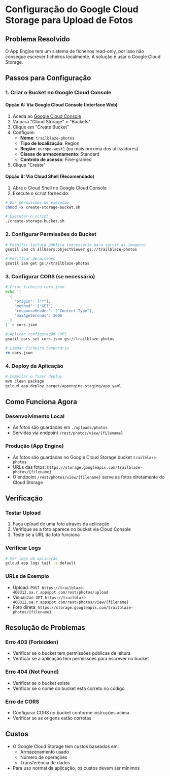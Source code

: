 # Configuração do Google Cloud Storage para Upload de Fotos

## Problema Resolvido
O App Engine tem um sistema de ficheiros read-only, por isso não consegue escrever ficheiros localmente. A solução é usar o Google Cloud Storage.

## Passos para Configuração

### 1. Criar o Bucket no Google Cloud Console

#### Opção A: Via Google Cloud Console (Interface Web)
1. Aceda ao [Google Cloud Console](https://console.cloud.google.com/)
2. Vá para "Cloud Storage" > "Buckets"
3. Clique em "Create Bucket"
4. Configure:
   - **Nome**: `trailblaze-photos`
   - **Tipo de localização**: Region
   - **Região**: `europe-west1` (ou mais próxima dos utilizadores)
   - **Classe de armazenamento**: Standard
   - **Controlo de acesso**: Fine-grained
5. Clique "Create"

#### Opção B: Via Cloud Shell (Recomendado)
1. Abra o Cloud Shell no Google Cloud Console
2. Execute o script fornecido:
```bash
# Dar permissões de execução
chmod +x create-storage-bucket.sh

# Executar o script
./create-storage-bucket.sh
```

### 2. Configurar Permissões do Bucket
```bash
# Permitir leitura pública (necessário para servir as imagens)
gsutil iam ch allUsers:objectViewer gs://trailblaze-photos

# Verificar permissões
gsutil iam get gs://trailblaze-photos
```

### 3. Configurar CORS (se necessário)
```bash
# Criar ficheiro cors.json
echo '[
  {
    "origin": ["*"],
    "method": ["GET"],
    "responseHeader": ["Content-Type"],
    "maxAgeSeconds": 3600
  }
]' > cors.json

# Aplicar configuração CORS
gsutil cors set cors.json gs://trailblaze-photos

# Limpar ficheiro temporário
rm cors.json
```

### 4. Deploy da Aplicação
```bash
# Compilar e fazer deploy
mvn clean package
gcloud app deploy target/appengine-staging/app.yaml
```

## Como Funciona Agora

### Desenvolvimento Local
- As fotos são guardadas em `./uploads/photos`
- Servidas via endpoint `/rest/photos/view/{filename}`

### Produção (App Engine)
- As fotos são guardadas no Google Cloud Storage bucket `trailblaze-photos`
- URLs das fotos: `https://storage.googleapis.com/trailblaze-photos/{filename}`
- O endpoint `/rest/photos/view/{filename}` serve as fotos diretamente do Cloud Storage

## Verificação

### Testar Upload
1. Faça upload de uma foto através da aplicação
2. Verifique se a foto aparece no bucket via Cloud Console
3. Teste se a URL da foto funciona

### Verificar Logs
```bash
# Ver logs da aplicação
gcloud app logs tail -s default
```

### URLs de Exemplo
- Upload: `POST https://trailblaze-460312.oa.r.appspot.com/rest/photos/upload`
- Visualizar: `GET https://trailblaze-460312.oa.r.appspot.com/rest/photos/view/{filename}`
- Foto direta: `https://storage.googleapis.com/trailblaze-photos/{filename}`

## Resolução de Problemas

### Erro 403 (Forbidden)
- Verificar se o bucket tem permissões públicas de leitura
- Verificar se a aplicação tem permissões para escrever no bucket

### Erro 404 (Not Found)
- Verificar se o bucket existe
- Verificar se o nome do bucket está correto no código

### Erro de CORS
- Configurar CORS no bucket conforme instruções acima
- Verificar se as origens estão corretas

## Custos
- O Google Cloud Storage tem custos baseados em:
  - Armazenamento usado
  - Número de operações
  - Transferência de dados
- Para uso normal da aplicação, os custos devem ser mínimos

